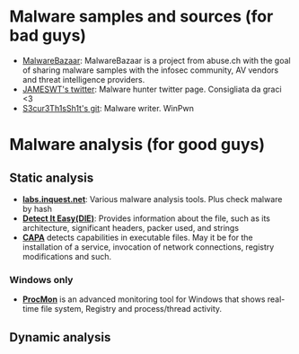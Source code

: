# Malware samples and sources (for bad guys)

- [MalwareBazaar](https://bazaar.abuse.ch/): MalwareBazaar is a project from abuse.ch with the goal of sharing malware samples with the infosec community, AV vendors and threat intelligence providers.
- [JAMESWT's twitter](https://twitter.com/JAMESWT_MHT): Malware hunter twitter page. Consigliata da graci <3
- [S3cur3Th1sSh1t's git](https://github.com/S3cur3Th1sSh1t): Malware writer. WinPwn

# Malware analysis (for good guys)

## Static analysis

- [**labs.inquest.net**](https://labs.inquest.net/): Various malware analysis tools. Plus check malware by hash
- [**Detect It Easy(DIE)**](https://github.com/horsicq/Detect-It-Easy): Provides information about the file, such as its architecture, significant headers, packer used, and strings
- ﻿[**CAPA**](https://github.com/mandiant/capa) detects capabilities in executable files. May it be for the installation of a service, invocation of network connections, registry modifications and such.

### Windows only

- [**ProcMon**](https://learn.microsoft.com/en-us/sysinternals/downloads/procmon) is an advanced monitoring tool for Windows that shows real-time file system, Registry and process/thread activity.

## Dynamic analysis
